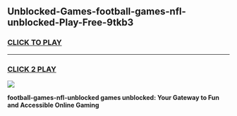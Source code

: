 
## Unblocked-Games-football-games-nfl-unblocked-Play-Free-9tkb3
<h3>
<a href="https://premium76.site?title=football-games-nfl-unblocked&ref=21A">CLICK TO PLAY</a></h3>
<hr>

<h3>
<a href="https://premium76.site?title=football-games-nfl-unblocked&ref=21A">CLICK 2 PLAY</a>
  
</h3>

<a href="https://premium76.site?title=football-games-nfl-unblocked&ref=21A"><img src="https://clearcache.store/games.png"></a>


**football-games-nfl-unblocked games unblocked: Your Gateway to Fun and Accessible Online Gaming**
